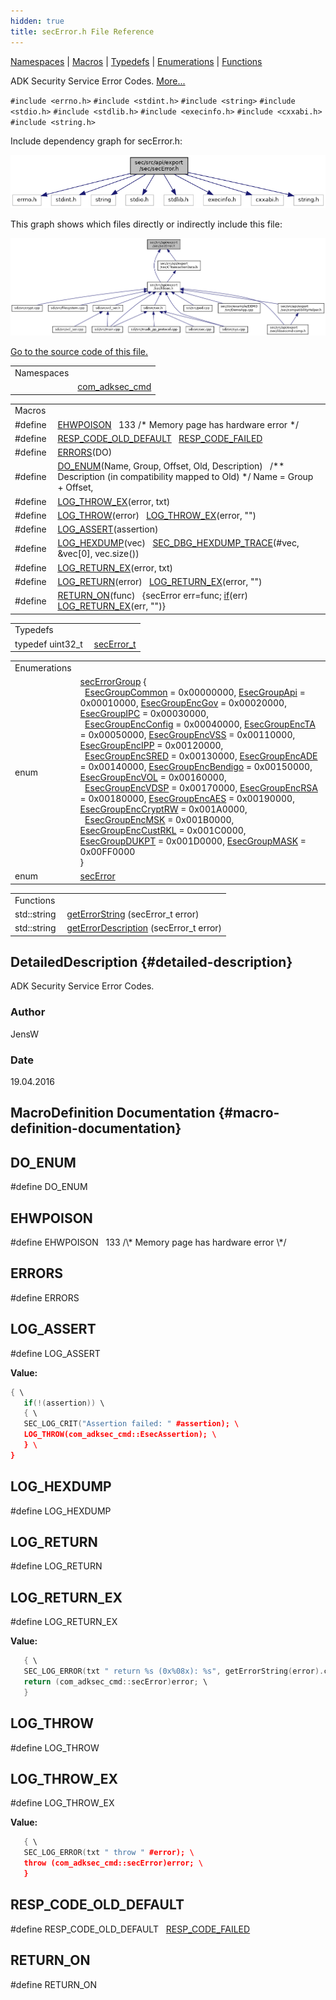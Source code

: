 ```yaml
---
hidden: true
title: secError.h File Reference
---
```


[Namespaces](#namespaces) \| [Macros](#define-members) \| [Typedefs](#typedef-members) \| [Enumerations](#enum-members) \| [Functions](#func-members)

ADK Security Service Error Codes. [More\...](#details)

`#include <errno.h>`
`#include <stdint.h>`
`#include <string>`
`#include <stdio.h>`
`#include <stdlib.h>`
`#include <execinfo.h>`
`#include <cxxabi.h>`
`#include <string.h>`

Include dependency graph for secError.h:

![](sec_error_8h__incl.png)

This graph shows which files directly or indirectly include this file:

![](sec_error_8h__dep__incl.png)

<a href="sec_error_8h_source.md">Go to the source code of this file.</a>

|  |  |
|----|----|
| Namespaces |  |
|   | <a href="namespacecom__adksec__cmd.md">com_adksec_cmd</a> |

|  |  |
|----|----|
| Macros |  |
| #define  | [EHWPOISON](#a7ac6735b364cb147c6ce8b887506a281)   133 /\* Memory page has hardware error \*/ |
| #define  | [RESP_CODE_OLD_DEFAULT](#aca06a96ec93e86c18246ad6b08461aa3)   <a href="sec2_8h.md#a2cf52f68d075cec5f772a4d84a30bfa8">RESP_CODE_FAILED</a> |
| #define  | [ERRORS](#a3e0fd9a8c4888cc21faa55c690a4308f)(DO) |
| #define  | [DO_ENUM](#a04a18c96de7c999721957aa617bacc1d)(Name, Group, Offset, Old, Description)   /\*\* Description (in compatibility mapped to Old) \*/ Name = Group + Offset, |
| #define  | [LOG_THROW_EX](#a42b00844374090aaf4fa6705e38a8179)(error, txt) |
| #define  | [LOG_THROW](#a2308ce16ed027a95f9e60457663dd0a8)(error)   [LOG_THROW_EX](#a42b00844374090aaf4fa6705e38a8179)(error, \"\") |
| #define  | [LOG_ASSERT](#a18661c960dea09d1c6404d29442928f5)(assertion) |
| #define  | [LOG_HEXDUMP](#af816e47c8d38fdb9e4d77f6e92ed4a66)(vec)   <a href="seclogging_8h.md#aac251c3b586091a676c4484811568f0a">SEC_DBG_HEXDUMP_TRACE</a>(#vec, &vec\[0\], vec.size()) |
| #define  | [LOG_RETURN_EX](#aa15736acf4e569e18a7395154526fce7)(error, txt) |
| #define  | [LOG_RETURN](#a915de5cdaaef50181b3dd0c52d6a3dcc)(error)   [LOG_RETURN_EX](#aa15736acf4e569e18a7395154526fce7)(error, \"\") |
| #define  | [RETURN_ON](#acc5faf3b744e24a00f560a1689566106)(func)   {secError err=func; <a href="_v_h_q__vfisyspm__wrapper_8cpp.md#a12d403643236776c26b6081a4e570a27">if</a>(err) [LOG_RETURN_EX](#aa15736acf4e569e18a7395154526fce7)(err, \"\")} |

|  |  |
|----|----|
| Typedefs |  |
| typedef uint32_t  | <a href="namespacecom__adksec__cmd.md#ae9f0bf534a30b1423c9e00302d53b7b8">secError_t</a> |

|  |  |
|----|----|
| Enumerations |  |
| enum   | <a href="namespacecom__adksec__cmd.md#afe1062c1bfd2726a8d1ab38e7811bfb1">secErrorGroup</a> {<br/>  <a href="namespacecom__adksec__cmd.md#afe1062c1bfd2726a8d1ab38e7811bfb1a54e1471760a67dae8d22721a00ede39a">EsecGroupCommon</a> = 0x00000000, <a href="namespacecom__adksec__cmd.md#afe1062c1bfd2726a8d1ab38e7811bfb1a167ffff4c0820ffb92f955cb7a8d29ee">EsecGroupApi</a> = 0x00010000, <a href="namespacecom__adksec__cmd.md#afe1062c1bfd2726a8d1ab38e7811bfb1a7b2a912e9a3211090f9892b058f0a6ca">EsecGroupEncGov</a> = 0x00020000, <a href="namespacecom__adksec__cmd.md#afe1062c1bfd2726a8d1ab38e7811bfb1a8d1038dad4c0f15215f4788a08f9584e">EsecGroupIPC</a> = 0x00030000,<br/>  <a href="namespacecom__adksec__cmd.md#afe1062c1bfd2726a8d1ab38e7811bfb1a960eca2e08f9da84f901ce8e933aa07a">EsecGroupEncConfig</a> = 0x00040000, <a href="namespacecom__adksec__cmd.md#afe1062c1bfd2726a8d1ab38e7811bfb1afd58b9d738baecee7f34327b36d93e3a">EsecGroupEncTA</a> = 0x00050000, <a href="namespacecom__adksec__cmd.md#afe1062c1bfd2726a8d1ab38e7811bfb1a0eddf41a8245133990b360f9e6ac6f1c">EsecGroupEncVSS</a> = 0x00110000, <a href="namespacecom__adksec__cmd.md#afe1062c1bfd2726a8d1ab38e7811bfb1ae118f32b45b0853d48da2c67b47b4055">EsecGroupEncIPP</a> = 0x00120000,<br/>  <a href="namespacecom__adksec__cmd.md#afe1062c1bfd2726a8d1ab38e7811bfb1a212740110be098540fa62ca02ded6c37">EsecGroupEncSRED</a> = 0x00130000, <a href="namespacecom__adksec__cmd.md#afe1062c1bfd2726a8d1ab38e7811bfb1afab318675e1a1fad08fc0e153a9b1557">EsecGroupEncADE</a> = 0x00140000, <a href="namespacecom__adksec__cmd.md#afe1062c1bfd2726a8d1ab38e7811bfb1a4ee53414e3e303fe1fcd0683f49da4d4">EsecGroupEncBendigo</a> = 0x00150000, <a href="namespacecom__adksec__cmd.md#afe1062c1bfd2726a8d1ab38e7811bfb1a537062d96ccd76dc0de27bff61b91175">EsecGroupEncVOL</a> = 0x00160000,<br/>  <a href="namespacecom__adksec__cmd.md#afe1062c1bfd2726a8d1ab38e7811bfb1a4d935076f45fc9d8c21907e8277af7c3">EsecGroupEncVDSP</a> = 0x00170000, <a href="namespacecom__adksec__cmd.md#afe1062c1bfd2726a8d1ab38e7811bfb1abef4c4b4626d100bda0d1d9113c70051">EsecGroupEncRSA</a> = 0x00180000, <a href="namespacecom__adksec__cmd.md#afe1062c1bfd2726a8d1ab38e7811bfb1a019138033a54e4e59615ea7581370327">EsecGroupEncAES</a> = 0x00190000, <a href="namespacecom__adksec__cmd.md#afe1062c1bfd2726a8d1ab38e7811bfb1ad31dfaf8b9e1e4e25219430e8f9a1acf">EsecGroupEncCryptRW</a> = 0x001A0000,<br/>  <a href="namespacecom__adksec__cmd.md#afe1062c1bfd2726a8d1ab38e7811bfb1a7efded02437b12a6fa601841bdaa04dc">EsecGroupEncMSK</a> = 0x001B0000, <a href="namespacecom__adksec__cmd.md#afe1062c1bfd2726a8d1ab38e7811bfb1a96a3fb4ac144556336f923b4bd04ac40">EsecGroupEncCustRKL</a> = 0x001C0000, <a href="namespacecom__adksec__cmd.md#afe1062c1bfd2726a8d1ab38e7811bfb1a0607e193fbd3d2cfd51eb49385c95dc5">EsecGroupDUKPT</a> = 0x001D0000, <a href="namespacecom__adksec__cmd.md#afe1062c1bfd2726a8d1ab38e7811bfb1a400628f4e2dca15e56606f2095c77091">EsecGroupMASK</a> = 0x00FF0000<br/>} |
| enum   | <a href="namespacecom__adksec__cmd.md#af511ddd4237541a758df48299546d49a">secError</a> |

|  |  |
|----|----|
| Functions |  |
| std::string  | <a href="namespacecom__adksec__cmd.md#aad94ea47fc0f24cdb4d5079c910d11b5">getErrorString</a> (secError_t error) |
| std::string  | <a href="namespacecom__adksec__cmd.md#a3121d76c18d310000977ac9d2ddc3c07">getErrorDescription</a> (secError_t error) |

## DetailedDescription {#detailed-description}

ADK Security Service Error Codes.

### Author

JensW

### Date

19.04.2016

## MacroDefinition Documentation {#macro-definition-documentation}

## DO_ENUM <a href="#a04a18c96de7c999721957aa617bacc1d" id="a04a18c96de7c999721957aa617bacc1d"></a>

<p>#define DO_ENUM</p>

## EHWPOISON <a href="#a7ac6735b364cb147c6ce8b887506a281" id="a7ac6735b364cb147c6ce8b887506a281"></a>

<p>#define EHWPOISON   133 /\* Memory page has hardware error \*/</p>

## ERRORS <a href="#a3e0fd9a8c4888cc21faa55c690a4308f" id="a3e0fd9a8c4888cc21faa55c690a4308f"></a>

<p>#define ERRORS</p>

## LOG_ASSERT <a href="#a18661c960dea09d1c6404d29442928f5" id="a18661c960dea09d1c6404d29442928f5"></a>

<p>#define LOG_ASSERT</p>

**Value:**

``` cpp
{ \
   if(!(assertion)) \
   { \
   SEC_LOG_CRIT("Assertion failed: " #assertion); \
   LOG_THROW(com_adksec_cmd::EsecAssertion); \
   } \
}
```

## LOG_HEXDUMP <a href="#af816e47c8d38fdb9e4d77f6e92ed4a66" id="af816e47c8d38fdb9e4d77f6e92ed4a66"></a>

<p>#define LOG_HEXDUMP</p>

## LOG_RETURN <a href="#a915de5cdaaef50181b3dd0c52d6a3dcc" id="a915de5cdaaef50181b3dd0c52d6a3dcc"></a>

<p>#define LOG_RETURN</p>

## LOG_RETURN_EX <a href="#aa15736acf4e569e18a7395154526fce7" id="aa15736acf4e569e18a7395154526fce7"></a>

<p>#define LOG_RETURN_EX</p>

**Value:**

``` cpp
   { \
   SEC_LOG_ERROR(txt " return %s (0x%08x): %s", getErrorString(error).c_str(), error, getErrorDescription(error).c_str()); \
   return (com_adksec_cmd::secError)error; \
   }
```

## LOG_THROW <a href="#a2308ce16ed027a95f9e60457663dd0a8" id="a2308ce16ed027a95f9e60457663dd0a8"></a>

<p>#define LOG_THROW</p>

## LOG_THROW_EX <a href="#a42b00844374090aaf4fa6705e38a8179" id="a42b00844374090aaf4fa6705e38a8179"></a>

<p>#define LOG_THROW_EX</p>

**Value:**

``` cpp
   { \
   SEC_LOG_ERROR(txt " throw " #error); \
   throw (com_adksec_cmd::secError)error; \
   }
```

## RESP_CODE_OLD_DEFAULT <a href="#aca06a96ec93e86c18246ad6b08461aa3" id="aca06a96ec93e86c18246ad6b08461aa3"></a>

<p>#define RESP_CODE_OLD_DEFAULT   <a href="sec2_8h.md#a2cf52f68d075cec5f772a4d84a30bfa8">RESP_CODE_FAILED</a></p>

## RETURN_ON <a href="#acc5faf3b744e24a00f560a1689566106" id="acc5faf3b744e24a00f560a1689566106"></a>

<p>#define RETURN_ON</p>
